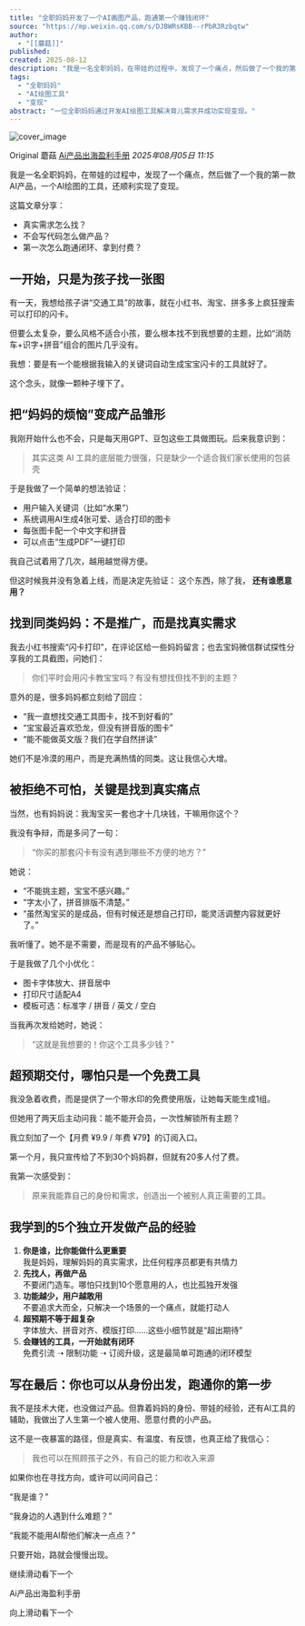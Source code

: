 ```yaml
---
title: "全职妈妈开发了一个AI画图产品，跑通第一个赚钱闭环"
source: "https://mp.weixin.qq.com/s/DJBWRsKBB--rPbR3Rzbqtw"
author:
  - "[[蘑菇]]"
published:
created: 2025-08-12
description: "我是一名全职妈妈，在带娃的过程中，发现了一个痛点，然后做了一个我的第一款AI产品，顺利变现"
tags:
  - "全职妈妈"
  - "AI绘图工具"
  - "变现"
abstract: "一位全职妈妈通过开发AI绘图工具解决育儿需求并成功实现变现。"
---
```

![cover_image](https://mmbiz.qpic.cn/mmbiz_jpg/9AOjdr5Vns69LIoV2RAhH741fxOpUiab2RkJbVic8voh2d2dNFAJANA9EIdm0qyUBLVsTFpRy3S8GWRCwxIcnSQw/0?wx_fmt=jpeg)

Original 蘑菇 [Ai产品出海盈利手册](https://mp.weixin.qq.com/s/) *2025年08月05日 11:15*

我是一名全职妈妈，在带娃的过程中，发现了一个痛点，然后做了一个我的第一款AI产品，一个AI绘图的工具，还顺利实现了变现。

这篇文章分享：

- 真实需求怎么找？
- 不会写代码怎么做产品？
- 第一次怎么跑通闭环、拿到付费？

## 一开始，只是为孩子找一张图

有一天，我想给孩子讲“交通工具”的故事，就在小红书、淘宝、拼多多上疯狂搜索可以打印的闪卡。

但要么太复杂，要么风格不适合小孩，要么根本找不到我想要的主题，比如“消防车+识字+拼音”组合的图片几乎没有。

我想：要是有一个能根据我输入的关键词自动生成宝宝闪卡的工具就好了。

这个念头，就像一颗种子埋下了。

## 把“妈妈的烦恼”变成产品雏形

我刚开始什么也不会，只是每天用GPT、豆包这些工具做图玩。后来我意识到：

> 其实这类 AI 工具的底层能力很强，只是缺少一个适合我们家长使用的包装壳

于是我做了一个简单的想法验证：

- 用户输入关键词（比如“水果”）
- 系统调用AI生成4张可爱、适合打印的图卡
- 每张图卡配一个中文字和拼音
- 可以点击“生成PDF”一键打印

我自己试着用了几次，越用越觉得方便。

但这时候我并没有急着上线，而是决定先验证： 这个东西，除了我， **还有谁愿意用？**

## 找到同类妈妈：不是推广，而是找真实需求

我去小红书搜索“闪卡打印”，在评论区给一些妈妈留言；也去宝妈微信群试探性分享我的工具截图，问她们：

> 你们平时会用闪卡教宝宝吗？有没有想找但找不到的主题？

意外的是，很多妈妈都立刻给了回应：

- “我一直想找交通工具图卡，找不到好看的”
- “宝宝最近喜欢恐龙，但没有拼音版的图卡”
- “能不能做英文版？我们在学自然拼读”

她们不是冷漠的用户，而是充满热情的同类。这让我信心大增。

## 被拒绝不可怕，关键是找到真实痛点

当然，也有妈妈说：我淘宝买一套也才十几块钱，干嘛用你这个？

我没有争辩，而是多问了一句：

> “你买的那套闪卡有没有遇到哪些不方便的地方？”

她说：

- “不能挑主题，宝宝不感兴趣。”
- “字太小了，拼音排版不清楚。”
- “虽然淘宝买的是成品，但有时候还是想自己打印，能灵活调整内容就更好了。”

我听懂了。她不是不需要，而是现有的产品不够贴心。

于是我做了几个小优化：

- 图卡字体放大、拼音居中
- 打印尺寸适配A4
- 模板可选：标准字 / 拼音 / 英文 / 空白

当我再次发给她时，她说：

> “这就是我想要的！你这个工具多少钱？”

## 超预期交付，哪怕只是一个免费工具

我没急着收费，而是提供了一个带水印的免费使用版，让她每天能生成1组。

但她用了两天后主动问我：能不能开会员，一次性解锁所有主题？

我立刻加了一个【月费 ¥9.9 / 年费 ¥79】的订阅入口。

第一个月，我只宣传给了不到30个妈妈群，但就有20多人付了费。

我第一次感受到：

> 原来我能靠自己的身份和需求，创造出一个被别人真正需要的工具。

## 我学到的5个独立开发做产品的经验

1. **你是谁，比你能做什么更重要**  
	我是妈妈，理解妈妈的真实需求，比任何程序员都更有共情力
2. **先找人，再做产品**  
	不要闭门造车。哪怕只找到10个愿意用的人，也比孤独开发强
3. **功能越少，用户越敢用**  
	不要追求大而全，只解决一个场景的一个痛点，就能打动人
4. **超预期不等于超复杂**  
	字体放大、拼音对齐、模版打印……这些小细节就是“超出期待”
5. **会赚钱的工具，一开始就有闭环**  
	免费引流 ➝ 限制功能 ➝ 订阅升级，这是最简单可跑通的闭环模型

## 写在最后：你也可以从身份出发，跑通你的第一步

我不是技术大佬，也没做过产品。但靠着妈妈的身份、带娃的经验，还有AI工具的辅助，我做出了人生第一个被人使用、愿意付费的小产品。

这不是一夜暴富的路径，但是真实、有温度、有反馈，也真正给了我信心：

> 我也可以在照顾孩子之外，有自己的能力和收入来源

如果你也在寻找方向，或许可以问问自己：

“我是谁？”

“我身边的人遇到什么难题？”

“我能不能用AI帮他们解决一点点？”

只要开始，路就会慢慢出现。

继续滑动看下一个

Ai产品出海盈利手册

向上滑动看下一个